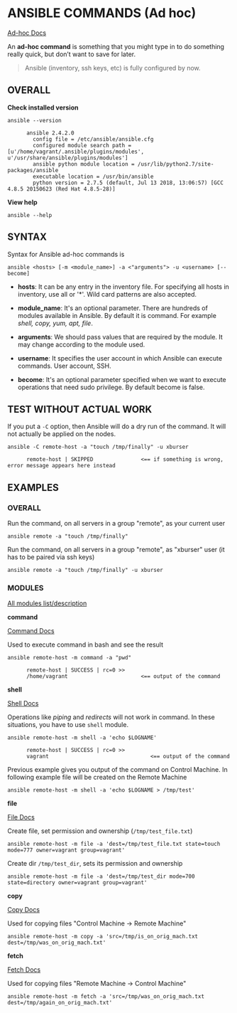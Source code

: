 # ANSIBLE COMMANDS (Ad hoc)

[Ad-hoc Docs](https://docs.ansible.com/ansible/latest/user_guide/intro_adhoc.html#intro-adhoc)

An **ad-hoc command** is something that you might type in to do something really quick, but don’t want to save for later.

> Ansible (inventory, ssh keys, etc) is fully configured by now.


## OVERALL

**Check installed version**

```
ansible --version

      ansible 2.4.2.0
        config file = /etc/ansible/ansible.cfg
        configured module search path = [u'/home/vagrant/.ansible/plugins/modules', u'/usr/share/ansible/plugins/modules']
        ansible python module location = /usr/lib/python2.7/site-packages/ansible
        executable location = /usr/bin/ansible
        python version = 2.7.5 (default, Jul 13 2018, 13:06:57) [GCC 4.8.5 20150623 (Red Hat 4.8.5-28)]
```

**View help**

```
ansible --help
```


## SYNTAX

Syntax for Ansible ad-hoc commands is
```
ansible <hosts> [-m <module_name>] -a <"arguments"> -u <username> [--become]
```
  
   - **hosts**: It can be any entry in the inventory file. For specifying all hosts in inventory, use all or '*'. Wild card patterns are also accepted.

   - **module_name**: It's an optional parameter. There are hundreds of modules available in Ansible. By default it is command. For example *shell, copy, yum, apt, file*.

   - **arguments**: We should pass values that are required by the module. It may change according to the module used.

   - **username**: It specifies the user account in which Ansible can execute commands. User account, SSH.

   - **become**: It's an optional parameter specified when we want to execute operations that need sudo privilege. By default become is false.




## TEST WITHOUT ACTUAL WORK

If you put a `-C` option, then Ansible will do a dry run of the command. It will not actually be applied on the nodes.
```
ansible -C remote-host -a "touch /tmp/finally" -u xburser

      remote-host | SKIPPED               <== if something is wrong, error message appears here instead
```


## EXAMPLES


### OVERALL
      
Run the command, on all servers in a group "remote", as your current user
```
ansible remote -a "touch /tmp/finally"
```

Run the command, on all servers in a group "remote", as "xburser" user (it has to be paired via ssh keys)
```
ansible remote -a "touch /tmp/finally" -u xburser
```


### MODULES

[All modules list/description](https://docs.ansible.com/ansible/latest/modules/list_of_all_modules.html?highlight=copy%20module)

**command**

[Command Docs](https://docs.ansible.com/ansible/latest/modules/command_module.html?highlight=command)

Used to execute command in bash and see the result
```
ansible remote-host -m command -a "pwd"

      remote-host | SUCCESS | rc=0 >>
      /home/vagrant                       <== output of the command
```


**shell**

[Shell Docs](https://docs.ansible.com/ansible/latest/modules/shell_module.html#shell-module)

Operations like *piping* and *redirects* will not work in command. In these situations, you have to use `shell` module.
```
ansible remote-host -m shell -a 'echo $LOGNAME'

      remote-host | SUCCESS | rc=0 >>
      vagrant                                <== output of the command
```

Previous example gives you output of the command on Control Machine. In following example file will be created on the Remote Machine
```
ansible remote-host -m shell -a 'echo $LOGNAME > /tmp/test'
```


**file**

[File Docs](https://docs.ansible.com/ansible/latest/modules/file_module.html)

Create file, set permission and ownership (`/tmp/test_file.txt`)
```
ansible remote-host -m file -a 'dest=/tmp/test_file.txt state=touch mode=777 owner=vagrant group=vagrant'
```

Create dir `/tmp/test_dir`, sets its permission and ownership
```
ansible remote-host -m file -a 'dest=/tmp/test_dir mode=700 state=directory owner=vagrant group=vagrant'
```

**copy**

[Copy Docs](https://docs.ansible.com/ansible/latest/modules/copy_module.html#copy-module)

Used for copying files "Control Machine -> Remote Machine"
```
ansible remote-host -m copy -a 'src=/tmp/is_on_orig_mach.txt dest=/tmp/was_on_orig_mach.txt'
```

**fetch**

[Fetch Docs](https://docs.ansible.com/ansible/latest/modules/fetch_module.html#fetch-module)

Used for copying files "Remote Machine -> Control Machine"
```
ansible remote-host -m fetch -a 'src=/tmp/was_on_orig_mach.txt dest=/tmp/again_on_orig_mach.txt'
```



















